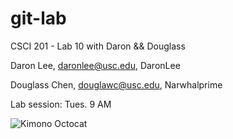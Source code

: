 git-lab
=======

CSCI 201 - Lab 10 with Daron && Douglass

Daron Lee, daronlee@usc.edu, DaronLee

Douglass Chen, douglawc@usc.edu, Narwhalprime

Lab session: Tues. 9 AM

![Kimono Octocat](octodex.github.com/images/kimonotocat.png)